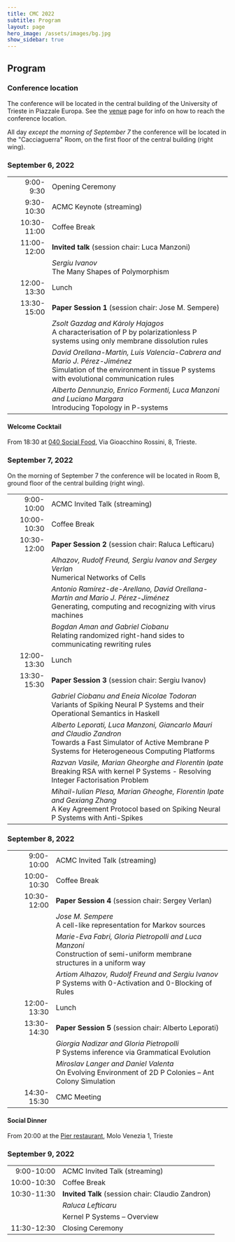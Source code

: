 ```yaml
---
title: CMC 2022
subtitle: Program
layout: page
hero_image: /assets/images/bg.jpg
show_sidebar: true
---
```


## Program

### Conference location

The conference will be located in the central building of the University of Trieste in Piazzale Europa. See the [venue](/venue.html) page for info on how to reach the conference location.

All day _except the morning of September 7_ the conference will be located in the "Cacciaguerra" Room, on the first floor of the central building (right wing).

### September 6, 2022

|             |                                                                                                                                                                       |
|------------:|:----------------------------------------------------------------------------------------------------------------------------------------------------------------------|
|   9:00-9:30 | Opening Ceremony                                                                                                                                                      |
|  9:30-10:30 | ACMC Keynote (streaming)                                                                                                                                              |
| 10:30-11:00 | Coffee Break                                                                                                                                                          |
| 11:00-12:00 | __Invited talk__ (session chair: Luca Manzoni)                                                                                                                                 |
|             | _Sergiu Ivanov_ <br> The Many Shapes of Polymorphism                                                                                                                  |
| 12:00-13:30 | Lunch                                                                                                                                                                 |
| 13:30-15:00 | __Paper Session 1__  (session chair: Jose M. Sempere)                                                                                                                             |
|             | _Zsolt Gazdag and Károly Hajagos_ <br> A characterisation of P by polarizationless P systems using only membrane dissolution rules                                    |
|             | _David Orellana-Martín, Luis Valencia-Cabrera and Mario J. Pérez-Jiménez_ <br> Simulation of the environment in tissue P systems with evolutional communication rules |
|             | _Alberto Dennunzio, Enrico Formenti, Luca Manzoni and Luciano Margara_ <br> Introducing Topology in P-systems                                                          |


#### Welcome Cocktail

From 18:30 at [040 Social Food](https://www.040socialfood.it), Via Gioacchino Rossini, 8, Trieste.

### September 7, 2022

On the morning of September 7 the conference will be located in Room B, ground floor of the central building (right wing).

|             |                                                                                                                                                                        |
|------------:|:-----------------------------------------------------------------------------------------------------------------------------------------------------------------------|
|  9:00-10:00 | ACMC Invited Talk (streaming)                                                                                                                                          |
| 10:00-10:30 | Coffee Break                                                                                                                                                           |
| 10:30-12:00 | __Paper Session 2__  (session chair: Raluca Lefticaru)                                                                                                                              |
|             | _Alhazov, Rudolf Freund, Sergiu Ivanov and Sergey Verlan_ <br> Numerical Networks of Cells                                                                             |
|             | _Antonio Ramírez-de-Arellano, David Orellana-Martín and Mario J. Pérez-Jiménez_	<br> Generating, computing and recognizing with virus machines                      |
|             | _Bogdan Aman and Gabriel Ciobanu_ <br> Relating randomized right-hand sides to communicating rewriting rules                                                           |
| 12:00-13:30 | Lunch                                                                                                                                                                  |
| 13:30-15:30 | __Paper Session 3__ (session chair: Sergiu Ivanov)                                                                                                                               |
|             | _Gabriel Ciobanu and Eneia Nicolae Todoran_	<br> Variants of Spiking Neural P Systems and their Operational Semantics in Haskell                                    |
|             | _Alberto Leporati, Luca Manzoni, Giancarlo Mauri and Claudio Zandron_ <br> Towards a Fast Simulator of Active Membrane P Systems for Heterogeneous Computing Platforms |
|             | _Razvan Vasile, Marian Gheorghe and Florentin Ipate_ <br> Breaking RSA with kernel P Systems - Resolving Integer Factorisation Problem                                 |
|             | _Mihail-Iulian Plesa, Marian Gheoghe, Florentin Ipate and Gexiang Zhang_ <br> A Key Agreement Protocol based on Spiking Neural P Systems with Anti-Spikes              |

### September 8, 2022

|             |                                                                                                                                  |
|------------:|:---------------------------------------------------------------------------------------------------------------------------------|
|  9:00-10:00 | ACMC Invited Talk (streaming)                                                                                                    |
| 10:00-10:30 | Coffee Break                                                                                                                     |
| 10:30-12:00 | __Paper Session 4__  (session chair: Sergey Verlan)                                                                                        |
|             | _Jose M. Sempere_ <br> A cell-like representation for Markov sources                                                             |
|             | _Marie-Eva Fabri, Gloria Pietropolli and Luca Manzoni_ <br>	Construction of semi-uniform membrane structures in a uniform way |
|             | _Artiom Alhazov, Rudolf Freund and Sergiu Ivanov_ <br> P Systems with 0-Activation and 0-Blocking of Rules                       |
| 12:00-13:30 | Lunch                                                                                                                            |
| 13:30-14:30 | __Paper Session 5__ (session chair: Alberto Leporati)                                                                                         |
|             | _Giorgia Nadizar and Gloria Pietropolli_ <br> P Systems inference via Grammatical Evolution                                      |
|             | _Miroslav Langer and Daniel Valenta_ <br> On Evolving Environment of 2D P Colonies – Ant Colony Simulation                       |
| 14:30-15:30 | CMC Meeting                                                                                                                      |

#### Social Dinner

From 20:00 at the [Pier restaurant](https://www.pierts.it), Molo Venezia 1, Trieste

### September 9, 2022

|             |                                                   |
|------------:|:--------------------------------------------------|
|  9:00-10:00 | ACMC Invited Talk (streaming)                     |
| 10:00-10:30 | Coffee Break                                      |
| 10:30-11:30 | __Invited Talk__ (session chair: Claudio Zandron) |
|             | _Raluca Lefticaru_                                |
|             | Kernel P Systems – Overview                       |
| 11:30-12:30 | Closing Ceremony                                  |
